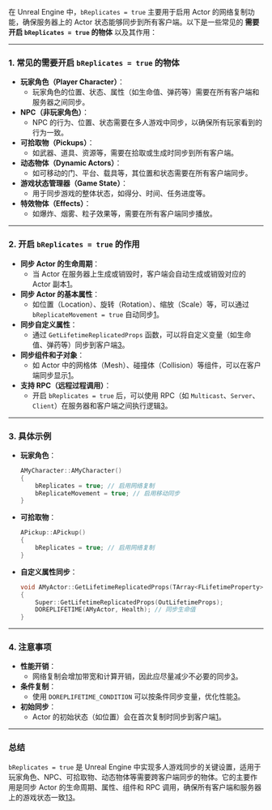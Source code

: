 在 Unreal Engine 中，`bReplicates = true` 主要用于启用 Actor 的网络复制功能，确保服务器上的 Actor 状态能够同步到所有客户端。以下是一些常见的 **需要开启 `bReplicates = true` 的物体** 以及其作用：

---

### 1. **常见的需要开启 `bReplicates = true` 的物体**
   - **玩家角色（Player Character）**：
     - 玩家角色的位置、状态、属性（如生命值、弹药等）需要在所有客户端和服务器之间同步。
   - **NPC（非玩家角色）**：
     - NPC 的行为、位置、状态需要在多人游戏中同步，以确保所有玩家看到的行为一致。
   - **可拾取物（Pickups）**：
     - 如武器、道具、资源等，需要在拾取或生成时同步到所有客户端。
   - **动态物体（Dynamic Actors）**：
     - 如可移动的门、平台、载具等，其位置和状态需要在所有客户端同步。
   - **游戏状态管理器（Game State）**：
     - 用于同步游戏的整体状态，如得分、时间、任务进度等。
   - **特效物体（Effects）**：
     - 如爆炸、烟雾、粒子效果等，需要在所有客户端同步播放。

---

### 2. **开启 `bReplicates = true` 的作用**
   - **同步 Actor 的生命周期**：
     - 当 Actor 在服务器上生成或销毁时，客户端会自动生成或销毁对应的 Actor 副本[1](@ref)。
   - **同步 Actor 的基本属性**：
     - 如位置（Location）、旋转（Rotation）、缩放（Scale）等，可以通过 `bReplicateMovement = true` 自动同步[1](@ref)。
   - **同步自定义属性**：
     - 通过 `GetLifetimeReplicatedProps` 函数，可以将自定义变量（如生命值、弹药等）同步到客户端[3](@ref)。
   - **同步组件和子对象**：
     - 如 Actor 中的网格体（Mesh）、碰撞体（Collision）等组件，可以在客户端同步显示[1](@ref)。
   - **支持 RPC（远程过程调用）**：
     - 开启 `bReplicates = true` 后，可以使用 RPC（如 `Multicast`、`Server`、`Client`）在服务器和客户端之间执行逻辑[3](@ref)。

---

### 3. **具体示例**
   - **玩家角色**：
     ```cpp
     AMyCharacter::AMyCharacter()
     {
         bReplicates = true; // 启用网络复制
         bReplicateMovement = true; // 启用移动同步
     }
     ```
   - **可拾取物**：
     ```cpp
     APickup::APickup()
     {
         bReplicates = true; // 启用网络复制
     }
     ```
   - **自定义属性同步**：
     ```cpp
     void AMyActor::GetLifetimeReplicatedProps(TArray<FLifetimeProperty>& OutLifetimeProps) const
     {
         Super::GetLifetimeReplicatedProps(OutLifetimeProps);
         DOREPLIFETIME(AMyActor, Health); // 同步生命值
     }
     ```

---

### 4. **注意事项**
   - **性能开销**：
     - 网络复制会增加带宽和计算开销，因此应尽量减少不必要的同步[3](@ref)。
   - **条件复制**：
     - 使用 `DOREPLIFETIME_CONDITION` 可以按条件同步变量，优化性能[3](@ref)。
   - **初始同步**：
     - Actor 的初始状态（如位置）会在首次复制时同步到客户端[1](@ref)。

---

### 总结
`bReplicates = true` 是 Unreal Engine 中实现多人游戏同步的关键设置，适用于玩家角色、NPC、可拾取物、动态物体等需要跨客户端同步的物体。它的主要作用是同步 Actor 的生命周期、属性、组件和 RPC 调用，确保所有客户端和服务器上的游戏状态一致[1](@ref)[3](@ref)。